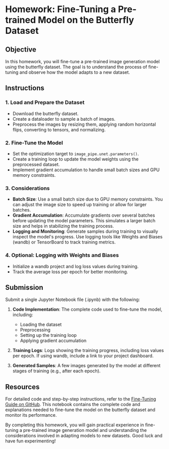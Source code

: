 # Homework: Fine-Tuning a Pre-trained Model on the Butterfly Dataset

## Objective

In this homework, you will fine-tune a pre-trained image generation model using the butterfly dataset. The goal is to understand the process of fine-tuning and observe how the model adapts to a new dataset.

## Instructions

### 1. Load and Prepare the Dataset

- Download the butterfly dataset.
- Create a dataloader to sample a batch of images.
- Preprocess the images by resizing them, applying random horizontal flips, converting to tensors, and normalizing.

### 2. Fine-Tune the Model

- Set the optimization target to `image_pipe.unet.parameters()`.
- Create a training loop to update the model weights using the preprocessed dataset.
- Implement gradient accumulation to handle small batch sizes and GPU memory constraints.

### 3. Considerations

- **Batch Size**: Use a small batch size due to GPU memory constraints. You can adjust the image size to speed up training or allow for larger batches.
- **Gradient Accumulation**: Accumulate gradients over several batches before updating the model parameters. This simulates a larger batch size and helps in stabilizing the training process.
- **Logging and Monitoring**: Generate samples during training to visually inspect the model's progress. Use logging tools like Weights and Biases (wandb) or TensorBoard to track training metrics.

### 4. Optional: Logging with Weights and Biases

- Initialize a wandb project and log loss values during training.
- Track the average loss per epoch for better monitoring.

## Submission

Submit a single Jupyter Notebook file (.ipynb) with the following:

1. **Code Implementation**: The complete code used to fine-tune the model, including:
   - Loading the dataset
   - Preprocessing
   - Setting up the training loop
   - Applying gradient accumulation

2. **Training Logs**: Logs showing the training progress, including loss values per epoch. If using wandb, include a link to your project dashboard.

3. **Generated Samples**: A few images generated by the model at different stages of training (e.g., after each epoch).

## Resources

For detailed code and step-by-step instructions, refer to the [Fine-Tuning Guide on GitHub](https://github.com/huggingface/diffusion-models-class/blob/main/unit2/01_finetuning_and_guidance.ipynb). This notebook contains the complete code and explanations needed to fine-tune the model on the butterfly dataset and monitor its performance.

By completing this homework, you will gain practical experience in fine-tuning a pre-trained image generation model and understanding the considerations involved in adapting models to new datasets. Good luck and have fun experimenting!
